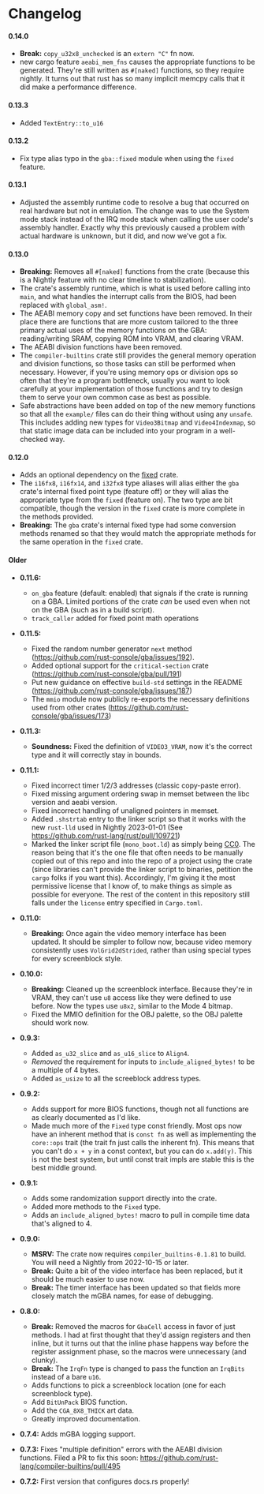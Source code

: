 # Changelog

#### 0.14.0

* **Break:** `copy_u32x8_unchecked` is an `extern "C"` fn now.
* new cargo feature `aeabi_mem_fns` causes the appropriate functions to be
  generated. They're still written as `#[naked]` functions, so they require
  nightly. It turns out that rust has so many implicit memcpy calls that it did
  make a performance difference.

#### 0.13.3

* Added `TextEntry::to_u16`

#### 0.13.2

* Fix type alias typo in the `gba::fixed` module when using the `fixed` feature.

#### 0.13.1

* Adjusted the assembly runtime code to resolve a bug that occurred on real
  hardware but not in emulation. The change was to use the System mode stack
  instead of the IRQ mode stack when calling the user code's assembly handler.
  Exactly why this previously caused a problem with actual hardware is unknown,
  but it did, and now we've got a fix.

#### 0.13.0

* **Breaking:** Removes all `#[naked]` functions from the crate (because this is
  a Nightly feature with no clear timeline to stabilization).
* The crate's assembly runtime, which is what is used before calling into
  `main`, and what handles the interrupt calls from the BIOS, had been replaced
  with `global_asm!`.
* The AEABI memory copy and set functions have been removed. In their place
  there are functions that are more custom tailored to the three primary actual
  uses of the memory functions on the GBA: reading/writing SRAM, copying ROM
  into VRAM, and clearing VRAM.
* The AEABI division functions have been removed.
* The `compiler-builtins` crate still provides the general memory operation and
  division functions, so those tasks can still be performed when necessary.
  However, if you're using memory ops or division ops so often that they're a
  program bottleneck, usually you want to look carefully at your implementation
  of those functions and try to design them to serve your own common case as
  best as possible.
* Safe abstractions have been added on top of the new memory functions so that
  all the `example/` files can do their thing without using any `unsafe`. This
  includes adding new types for `Video3Bitmap` and `Video4Indexmap`, so that
  static image data can be included into your program in a well-checked way.

#### 0.12.0

* Adds an optional dependency on the [fixed](https://docs.rs/fixed) crate.
* The `i16fx8`, `i16fx14`, and `i32fx8` type aliases will alias either the `gba`
  crate's internal fixed point type (feature off) or they will alias the
  appropriate type from the `fixed` (feature on). The two type are bit
  compatible, though the version in the `fixed` crate is more complete in the
  methods provided.
* **Breaking:** The `gba` crate's internal fixed type had some conversion
  methods renamed so that they would match the appropriate methods for the
  same operation in the `fixed` crate.

#### Older

* **0.11.6:**
  * `on_gba` feature (default: enabled) that signals if the crate is running on a GBA.
    Limited portions of the crate *can* be used even when not on the GBA (such as in a build script).
  * `track_caller` added for fixed point math operations
* **0.11.5:**
  * Fixed the random number generator `next` method (https://github.com/rust-console/gba/issues/192).
  * Added optional support for the `critical-section` crate (https://github.com/rust-console/gba/pull/191)
  * Put new guidance on effective `build-std` settings in the README (https://github.com/rust-console/gba/issues/187)
  * The `mmio` module now publicly re-exports the necessary definitions used from other crates (https://github.com/rust-console/gba/issues/173)

* **0.11.3:**
  * **Soundness:** Fixed the definition of `VIDEO3_VRAM`, now it's the correct
  type and it will correctly stay in bounds.

* **0.11.1:**
  * Fixed incorrect timer 1/2/3 addresses (classic copy-paste error).
  * Fixed missing argument ordering swap in memset between the libc version and
    aeabi version.
  * Fixed incorrect handling of unaligned pointers in memset.
  * Added `.shstrtab` entry to the linker script so that it works with the new
    `rust-lld` used in Nightly 2023-01-01 (See
    https://github.com/rust-lang/rust/pull/109721)
  * Marked the linker script file (`mono_boot.ld`) as simply being
    [CC0](https://creativecommons.org/publicdomain/zero/1.0/legalcode). The
    reason being that it's the one file that often needs to be manually copied
    out of this repo and into the repo of a project using the crate (since
    libraries can't provide the linker script to binaries, petition the `cargo`
    folks if you want this). Accordingly, I'm giving it the most permissive
    license that I know of, to make things as simple as possible for everyone.
    The rest of the content in this repository still falls under the `license`
    entry specified in `Cargo.toml`.

* **0.11.0:**
  * **Breaking:** Once again the video memory interface has been updated. It
    should be simpler to follow now, because video memory consistently uses
    `VolGrid2dStrided`, rather than using special types for every screenblock
    style.

* **0.10.0:**
  * **Breaking:** Cleaned up the screenblock interface. Because they're in VRAM,
    they can't use `u8` access like they were defined to use before. Now the
    types use `u8x2`, similar to the Mode 4 bitmap.
  * Fixed the MMIO definition for the OBJ palette, so the OBJ palette should
    work now.
* **0.9.3:**
  * Added `as_u32_slice` and `as_u16_slice` to `Align4`.
  * *Removed* the requirement for inputs to `include_aligned_bytes!` to be a
    multiple of 4 bytes.
  * Added `as_usize` to all the screeblock address types.
* **0.9.2:**
  * Adds support for more BIOS functions, though not all functions are as
    clearly documented as I'd like.
  * Made much more of the `Fixed` type const friendly. Most ops now have an
    inherent method that is `const fn` as well as implementing the `core::ops`
    trait (the trait fn just calls the inherent fn). This means that you can't
    do `x + y` in a const context, but you can do `x.add(y)`. This is not the
    best system, but until const trait impls are stable this is the best middle
    ground.
* **0.9.1:**
  * Adds some randomization support directly into the crate.
  * Added more methods to the `Fixed` type.
  * Adds an `include_aligned_bytes!` macro to pull in compile time data that's
    aligned to 4.
* **0.9.0:**
  * **MSRV:** The crate now requires `compiler_builtins-0.1.81` to build. You
    will need a Nightly from 2022-10-15 or later.
  * **Break:** Quite a bit of the video interface has been replaced, but it
    should be much easier to use now.
  * **Break:** The timer interface has been updated so that fields more closely
    match the mGBA names, for ease of debugging.
* **0.8.0:**
  * **Break:** Removed the macros for `GbaCell` access in favor of just methods.
    I had at first thought that they'd assign registers and then inline, but it
    turns out that the inline phase happens way before the register assignment
    phase, so the macros were unnecessary (and clunky).
  * **Break:** The `IrqFn` type is changed to pass the function an `IrqBits`
    instead of a bare `u16`.
  * Adds functions to pick a screenblock location (one for each screenblock
    type).
  * Add `BitUnPack` BIOS function.
  * Add the `CGA_8X8_THICK` art data.
  * Greatly improved documentation.
* **0.7.4:** Adds mGBA logging support.
* **0.7.3:** Fixes "multiple definition" errors with the AEABI division functions.
  Filed a PR to fix this soon:
  https://github.com/rust-lang/compiler-builtins/pull/495
* **0.7.2:** First version that configures docs.rs properly!
